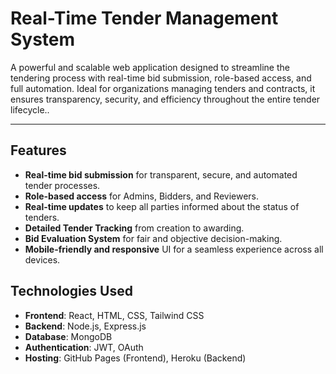 # Real-Time Tender Management System
A powerful and scalable web application designed to streamline the tendering process with real-time bid submission, role-based access, and full automation. Ideal for organizations managing tenders and contracts, it ensures transparency, security, and efficiency throughout the entire tender lifecycle..

---

## Features

- **Real-time bid submission** for transparent, secure, and automated tender processes.
- **Role-based access** for Admins, Bidders, and Reviewers.
- **Real-time updates** to keep all parties informed about the status of tenders.
- **Detailed Tender Tracking** from creation to awarding.
- **Bid Evaluation System** for fair and objective decision-making.
- **Mobile-friendly and responsive** UI for a seamless experience across all devices.



## Technologies Used

- **Frontend**: React, HTML, CSS, Tailwind CSS
- **Backend**: Node.js, Express.js
- **Database**: MongoDB
- **Authentication**: JWT, OAuth
- **Hosting**: GitHub Pages (Frontend), Heroku (Backend)


